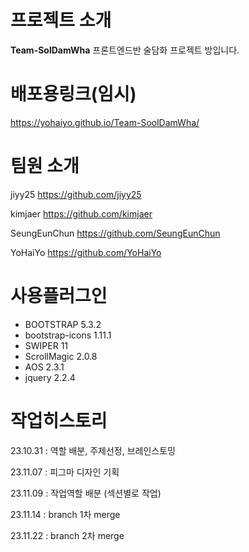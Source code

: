 # 프로젝트 소개
**Team-SolDamWha**
프론트엔드반 술담화 프로젝트 방입니다.

# 배포용링크(임시)
https://yohaiyo.github.io/Team-SoolDamWha/

# 팀원 소개

jiyy25
https://github.com/jiyy25

kimjaer
https://github.com/kimjaer

SeungEunChun
https://github.com/SeungEunChun

YoHaiYo
https://github.com/YoHaiYo

# 사용플러그인
- BOOTSTRAP 5.3.2
- bootstrap-icons 1.11.1
- SWIPER 11
- ScrollMagic 2.0.8
- AOS 2.3.1
- jquery 2.2.4


# 작업히스토리
23.10.31 : 역할 배분, 주제선정, 브레인스토밍

23.11.07 : 피그마 디자인 기획

23.11.09 : 작업역할 배분 (섹션별로 작업)

23.11.14 : branch 1차 merge

23.11.22 : branch 2차 merge